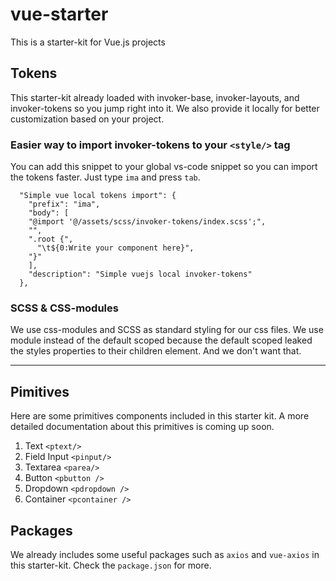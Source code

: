 # vue-starter

This is a starter-kit for Vue.js projects

## Tokens

This starter-kit already loaded with invoker-base, invoker-layouts, and invoker-tokens so you jump right into it. We also provide it locally for better customization based on your project.

### Easier way to import invoker-tokens to your `<style/>` tag

You can add this snippet to your global vs-code snippet so you can import the tokens faster. Just type `ima` and press `tab`.

```code-snippets
  "Simple vue local tokens import": {
    "prefix": "ima",
    "body": [
    "@import '@/assets/scss/invoker-tokens/index.scss';",
    "",
    ".root {",
      "\t${0:Write your component here}",
    "}"
    ],
    "description": "Simple vuejs local invoker-tokens"
  },
```

### SCSS & CSS-modules

We use css-modules and SCSS as standard styling for our css files. We use module instead of the default scoped because the default scoped leaked the styles properties to their children element. And we don't want that.

---

## Pimitives

Here are some primitives components included in this starter kit. A more detailed documentation about this primitives is coming up soon.

1. Text `<ptext/>`
2. Field Input `<pinput/>`
3. Textarea `<parea/>`
4. Button `<pbutton />`
5. Dropdown `<pdropdown />`
6. Container `<pcontainer />`

## Packages

We already includes some useful packages such as `axios` and `vue-axios` in this starter-kit. Check the `package.json` for more.